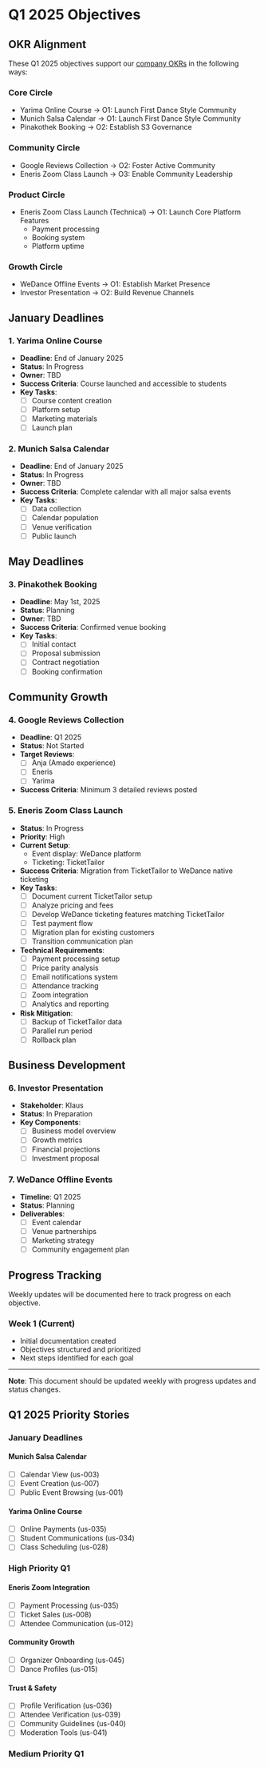 # Q1 2025 Objectives

## OKR Alignment

These Q1 2025 objectives support our [company OKRs](/20.business/4.okrs) in the following ways:

### Core Circle

- Yarima Online Course → O1: Launch First Dance Style Community
- Munich Salsa Calendar → O1: Launch First Dance Style Community
- Pinakothek Booking → O2: Establish S3 Governance

### Community Circle

- Google Reviews Collection → O2: Foster Active Community
- Eneris Zoom Class Launch → O3: Enable Community Leadership

### Product Circle

- Eneris Zoom Class Launch (Technical) → O1: Launch Core Platform Features
  - Payment processing
  - Booking system
  - Platform uptime

### Growth Circle

- WeDance Offline Events → O1: Establish Market Presence
- Investor Presentation → O2: Build Revenue Channels

## January Deadlines

### 1. Yarima Online Course

- **Deadline**: End of January 2025
- **Status**: In Progress
- **Owner**: TBD
- **Success Criteria**: Course launched and accessible to students
- **Key Tasks**:
  - [ ] Course content creation
  - [ ] Platform setup
  - [ ] Marketing materials
  - [ ] Launch plan

### 2. Munich Salsa Calendar

- **Deadline**: End of January 2025
- **Status**: In Progress
- **Owner**: TBD
- **Success Criteria**: Complete calendar with all major salsa events
- **Key Tasks**:
  - [ ] Data collection
  - [ ] Calendar population
  - [ ] Venue verification
  - [ ] Public launch

## May Deadlines

### 3. Pinakothek Booking

- **Deadline**: May 1st, 2025
- **Status**: Planning
- **Owner**: TBD
- **Success Criteria**: Confirmed venue booking
- **Key Tasks**:
  - [ ] Initial contact
  - [ ] Proposal submission
  - [ ] Contract negotiation
  - [ ] Booking confirmation

## Community Growth

### 4. Google Reviews Collection

- **Deadline**: Q1 2025
- **Status**: Not Started
- **Target Reviews**:
  - [ ] Anja (Amado experience)
  - [ ] Eneris
  - [ ] Yarima
- **Success Criteria**: Minimum 3 detailed reviews posted

### 5. Eneris Zoom Class Launch

- **Status**: In Progress
- **Priority**: High
- **Current Setup**:
  - Event display: WeDance platform
  - Ticketing: TicketTailor
- **Success Criteria**: Migration from TicketTailor to WeDance native ticketing
- **Key Tasks**:
  - [ ] Document current TicketTailor setup
  - [ ] Analyze pricing and fees
  - [ ] Develop WeDance ticketing features matching TicketTailor
  - [ ] Test payment flow
  - [ ] Migration plan for existing customers
  - [ ] Transition communication plan
- **Technical Requirements**:
  - [ ] Payment processing setup
  - [ ] Price parity analysis
  - [ ] Email notifications system
  - [ ] Attendance tracking
  - [ ] Zoom integration
  - [ ] Analytics and reporting
- **Risk Mitigation**:
  - [ ] Backup of TicketTailor data
  - [ ] Parallel run period
  - [ ] Rollback plan

## Business Development

### 6. Investor Presentation

- **Stakeholder**: Klaus
- **Status**: In Preparation
- **Key Components**:
  - [ ] Business model overview
  - [ ] Growth metrics
  - [ ] Financial projections
  - [ ] Investment proposal

### 7. WeDance Offline Events

- **Timeline**: Q1 2025
- **Status**: Planning
- **Deliverables**:
  - [ ] Event calendar
  - [ ] Venue partnerships
  - [ ] Marketing strategy
  - [ ] Community engagement plan

## Progress Tracking

Weekly updates will be documented here to track progress on each objective.

### Week 1 (Current)

- Initial documentation created
- Objectives structured and prioritized
- Next steps identified for each goal

---

**Note**: This document should be updated weekly with progress updates and status changes.

## Q1 2025 Priority Stories

### January Deadlines

#### Munich Salsa Calendar

- [ ] Calendar View (us-003)
- [ ] Event Creation (us-007)
- [ ] Public Event Browsing (us-001)

#### Yarima Online Course

- [ ] Online Payments (us-035)
- [ ] Student Communications (us-034)
- [ ] Class Scheduling (us-028)

### High Priority Q1

#### Eneris Zoom Integration

- [ ] Payment Processing (us-035)
- [ ] Ticket Sales (us-008)
- [ ] Attendee Communication (us-012)

#### Community Growth

- [ ] Organizer Onboarding (us-045)
- [ ] Dance Profiles (us-015)

#### Trust & Safety

- [ ] Profile Verification (us-036)
- [ ] Attendee Verification (us-039)
- [ ] Community Guidelines (us-040)
- [ ] Moderation Tools (us-041)

### Medium Priority Q1
